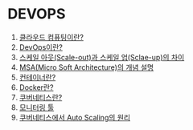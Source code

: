# DEVOPS

1. [클라우드 컴퓨팅이란?](https://luminousol.notion.site/5aa7223a93314bd6a5ef3c78c8dc25b3?pvs=4)
2. [DevOps이란?](https://luminousol.notion.site/DevOps-e5ab821457474e4db643a3563d31427f?pvs=4)
3. [스케일 아웃(Scale-out)과 스케일 업(Sclae-up)의 차이](https://luminousol.notion.site/Scale-out-Scale-up-450044e939194608a203dab4e69d5fa7?pvs=4)
4. [MSA(Micro Soft Architecture)의 개념 설명]()
5. [컨테이너란?](https://luminousol.notion.site/Kubernates-c03415dbecf9499981341ff8a5701a85?pvs=4)
6. [Docker란?]()
7. [쿠버네티스란?]()
8. [모니터링 툴]()
9. [쿠버네티스에서 Auto Scaling의 원리]()
